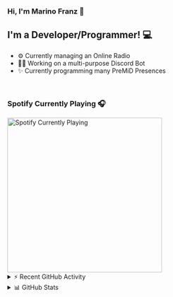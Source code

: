 ### Hi, I'm Marino Franz 👋

## I'm a Developer/Programmer! 💻
- ⚙️ Currently managing an Online Radio
- 👨‍💻 Working on a multi-purpose Discord Bot
- ✨ Currently programming many PreMiD Presences

<br />

### Spotify Currently Playing 🎧

<img src="https://novatorem-iota-azure.vercel.app/api/spotify" alt="Spotify Currently Playing" width="350" />

<br />

<details>
    <summary>⚡ Recent GitHub Activity</summary>

<!--START_SECTION:activity-->
1. 💪 Opened PR [#9](https://github.com//theLMGN/rblxRP/pull/9) in [theLMGN/rblxRP](https://github.com//theLMGN/rblxRP)
2. 🎉 Merged PR [#1](https://github.com//marinofranz/LinkRobloxAPI/pull/1) in [marinofranz/LinkRobloxAPI](https://github.com//marinofranz/LinkRobloxAPI)
3. 🗣 Commented on [#2045](https://github.com//PreMiD/Presences/issues/2045) in [PreMiD/Presences](https://github.com//PreMiD/Presences)
4. 💪 Opened PR [#2125](https://github.com//PreMiD/Presences/pull/2125) in [PreMiD/Presences](https://github.com//PreMiD/Presences)
5. 🗣 Commented on [#2045](https://github.com//PreMiD/Presences/issues/2045) in [PreMiD/Presences](https://github.com//PreMiD/Presences)
<!--END_SECTION:activity-->
</details>

<details>
    <summary>📊 GitHub Stats</summary>
    <img align="left" alt="codeSTACKr's Github Stats" src="https://github-readme-stats-five-rho.vercel.app/api?username=marinofranz&show_icons=true&hide_border=true" />
</details>
